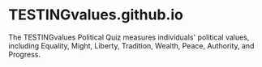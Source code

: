 # TESTINGvalues.github.io
The TESTINGvalues Political Quiz measures individuals' political values, including Equality, Might, Liberty, Tradition, Wealth, Peace, Authority, and Progress.
